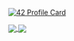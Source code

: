 [![42 Profile Card](https://1337-readme.vercel.app/api/profile?cursus=42&dark=true&email=hide&leet_logo=hide&login=biggymarley)](https://github.com/biggymarley)

<a href="https://github.com/biggymarley?tab=repositories">
  <img align="center" src="https://github-readme-stats.vercel.app/api/top-langs/?username=biggymarley&theme=dark"/>
</a>
<a href="https://github.com/biggymarley?tab=repositories">
 <img align="center" src="https://github-readme-stats.vercel.app/api?username=biggymarley&line_height=40&show_icons=true&theme=dark">
</a>
